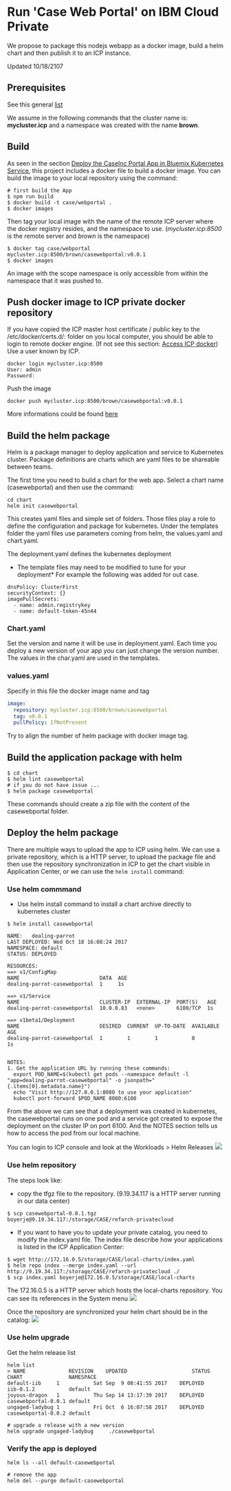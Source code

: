 # Run 'Case Web Portal' on IBM Cloud Private
We propose to package this nodejs webapp as a docker image, build a helm chart and then publish it to an ICP instance.

Updated 10/18/2107

## Prerequisites
See this general [list](https://github.com/ibm-cloud-architecture/refarch-integration/blob/master/docs/icp/icp-deploy.md#prerequisites)

We assume in the following commands that the cluster name is: **mycluster.icp** and a namespace was created with the name **brown**.

## Build
As seen in the section [Deploy the CaseInc Portal App in Bluemix Kubernetes Service](https://github.com/ibm-cloud-architecture/refarch-caseinc-app#deploy-the-caseinc-portal-app-in-bluemix-kubernetes-service), this project includes a docker file to build a docker image. You can build the image to your local repository using the command:
```
# first build the App
$ npm run build
$ docker build -t case/webportal .
$ docker images
```
Then tag your local image with the name of the remote ICP server where the docker registry resides, and the namespace to use. (*mycluster.icp:8500* is the remote server and *brown* is the namespace)
```
$ docker tag case/webportal mycluster.icp:8500/brown/casewebportal:v0.0.1
$ docker images
```
An image with the scope namespace is only accessible from within the namespace that it was pushed to.

## Push docker image to ICP private docker repository

If you have copied the ICP master host certificate / public key to the /etc/docker/certs.d/<hostname>:<portnumber> folder on you local computer, you should be able to login to remote docker engine. (If not see this section: [Access ICP docker](https://github.com/ibm-cloud-architecture/refarch-integration/blob/master/docs/icp-deploy.md#access-to-icp-private-repository)) Use a user known by ICP.
```
docker login mycluster.icp:8500
User: admin
Password:
```
Push the image
```
docker push mycluster.icp:8500/brown/casewebportal:v0.0.1
```
More informations could be found [here](https://www.ibm.com/developerworks/community/blogs/fe25b4ef-ea6a-4d86-a629-6f87ccf4649e/entry/Working_with_the_local_docker_registry_from_Spectrum_Conductor_for_Containers?lang=en)

## Build the helm package
Helm is a package manager to deploy application and service to Kubernetes cluster. Package definitions are charts which are yaml files to be shareable between teams.

The first time you need to build a chart for the web app.  Select a chart name (casewebportal) and then use the command:
```
cd chart
helm init casewebportal
```

This creates yaml files and simple set of folders. Those files play a role to define the configuration and package for kubernetes. Under the templates folder the yaml files use parameters coming from helm, the values.yaml and chart.yaml.

The deployment.yaml defines the kubernetes deployment

* The template files may need to be modified to tune for your deployment* For example the following was added for out case.
```
dnsPolicy: ClusterFirst
securityContext: {}
imagePullSecrets:
  - name: admin.registrykey
  - name: default-token-45n44
```

### Chart.yaml
Set the version and name it will be use in deployment.yaml. Each time you deploy a new version of your app you can just change the version number. The values in the char.yaml are used in the templates.

### values.yaml
Specify in this file the docker image name and tag
```yaml
image:
  repository: mycluster.icp:8500/brown/casewebportal
  tag: v0.0.1
  pullPolicy: IfNotPresent
```

Try to align the number of helm package with docker image tag.

## Build the application package with helm
```
$ cd chart
$ helm lint casewebportal
# if you do not have issue ...
$ helm package casewebportal
```
These commands should create a zip file with the content of the casewebportal folder.

## Deploy the helm package
There are multiple ways to upload the app to ICP using helm. We can use a private repository, which is a HTTP server, to upload the package file and then use the repository synchronization in ICP to get the chart visible in Application Center, or we can use the `helm install` command:

### Use helm commmand
* Use helm install command to install a chart archive directly to kubernetes cluster
```
$ helm install casewebportal

NAME:   dealing-parrot
LAST DEPLOYED: Wed Oct 18 16:08:24 2017
NAMESPACE: default
STATUS: DEPLOYED

RESOURCES:
==> v1/ConfigMap
NAME                          DATA  AGE
dealing-parrot-casewebportal  1     1s

==> v1/Service
NAME                          CLUSTER-IP  EXTERNAL-IP  PORT(S)   AGE
dealing-parrot-casewebportal  10.0.0.83   <none>       6100/TCP  1s

==> v1beta1/Deployment
NAME                          DESIRED  CURRENT  UP-TO-DATE  AVAILABLE  AGE
dealing-parrot-casewebportal  1        1        1           0          1s


NOTES:
1. Get the application URL by running these commands:
  export POD_NAME=$(kubectl get pods --namespace default -l "app=dealing-parrot-casewebportal" -o jsonpath="{.items[0].metadata.name}")
  echo "Visit http://127.0.0.1:8080 to use your application"
  kubectl port-forward $POD_NAME 8080:6100
```

From the above we can see that a deployment was created in kubernetes, the casewebportal runs on one pod and a service got created to expose the deployment on the cluster IP on port 6100. And the NOTES section tells us how to access the pod from our local machine.

You can login to ICP console and look at the Workloads > Helm Releases
![](helm-deployed.png)

### Use helm repository
The steps look like:
* copy the tfgz file to the repository. (9.19.34.117 is a HTTP server running in our data center)
```
$ scp casewebportal-0.0.1.tgz boyerje@9.19.34.117:/storage/CASE/refarch-privatecloud
```
* If you want to have you to update your private catalog, you need to modify the index.yaml file.  The index file describe how your applications is listed in the ICP Application Center:
```
$ wget http://172.16.0.5/storage/CASE/local-charts/index.yaml
$ helm repo index --merge index.yaml --url http://9.19.34.117:/storage/CASE/refarch-privatecloud ./
$ scp index.yaml boyerje@172.16.0.5/storage/CASE/local-charts
```
The 172.16.0.5 is a HTTP server which hosts the local-charts repository. You can see its references in the System menu
![](charts-server-info.png)

Once the repository are synchronized your helm chart should be in the catalog:
![](helm-in-app-center.png)


### Use helm upgrade
Get the helm release list

```
helm list
> NAME           	REVISION	UPDATED                 	STATUS  	CHART              	NAMESPACE
default-iib    	1       	Sat Sep  9 08:41:55 2017	DEPLOYED	iib-0.1.2          	default  
joyous-dragon  	1       	Thu Sep 14 13:17:39 2017	DEPLOYED	casewebportal-0.0.1	default  
ungaged-ladybug	1       	Fri Oct  6 16:07:58 2017	DEPLOYED	casewebportal-0.0.2	default  

# upgrade a release with a new version
helm upgrade ungaged-ladybug	 ./casewebportal
```

### Verify the app is deployed
```
helm ls --all default-casewebportal

# remove the app
helm del --purge default-casewebportal
```
